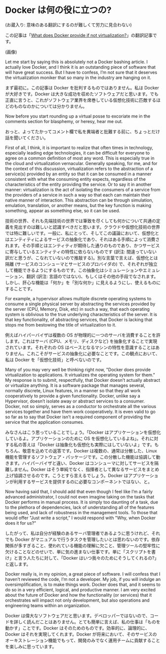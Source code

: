 # Docker は何の役に立つの?

(お蔵入り: 意味のある翻訳にするのが難しくて労力に見合わない)

この記事は「[What does Docker provide if not virtualization?](https://opensource.com/business/14/8/docker-is-not-virtualization)」の翻訳記事です。

(画像)

Let me start by saying this is absolutely not a Docker bashing article. I actually love Docker, and I think it is an outstanding piece of software that will have great success. But I have to confess, I’m not sure that it deserves the virtualization moniker that so many in the industry are hanging on it.

まず最初に。この記事は Docker を批判するものではありません。私は Docker が大好きです。Docker は大きな成功を収めたソフトウェアだと思います。でも正直に言うと、これがソフトウェア業界を席巻している仮想化技術に匹敵するほどのものなのかについては分かりません。

Now before you start rounding up a virtual posse to excoriate me in the comments section for blasphemy, or heresy, hear me out.

おっと、よってたかってコメント欄で私を異端者と批難する前に、ちょっとだけ話を聞いてください。

First of all, I think, it is important to realize that often times in technology, especially leading edge technologies, it can be difficult for everyone to agree on a common definition of most any word. This is especially true in the cloud and virtualization vernacular. Generally speaking, for me, and for the context of this discussion, virtualization refers to the abstraction of a service(s) provided by an entity so that it can be consumed in a manner consistent with what the consuming entity expects, regardless of the characteristics of the entity providing the service. Or to say it in another manner: virtualization is the act of isolating the consumers of a service from the providers of a service in such a way so that each can maintain their native manner of interaction. This abstraction can be through simulation, emulation, translation, or another means, but the key function is making something, appear as something else, so it can be used.

技術の世界、それも先端技術の世界では筆致を尽くしても何かについて共通の定義を見出すのは難しいと認識すべきだと思います。クラウドや仮想化技術の世界では特に難しいです。一般に、私にとって、そしてこの議論において、仮想化とはエンティティによるサービスの抽象化であり、それはある手順によって消費されます。その手順とはエンティティが期待した通りのものであり、かつサービスに寄与しているエンティティの特性に依らないものです (訳注: 間違っていない訳だと思うが、こなれていないので推敲する)。別な言葉で言えば、仮想化とは隔離 (サービスのコンシューマとサービスのプロバイダの) で、それぞれが独立して機能できるようにするものです。この抽象化はシミュレーションやエミュレーション、翻訳 (訳注: 言語のではない)、もしくはその他の手段でなされます。しかし、肝心な機能は「何か」を「別な何か」に見えるようにし、使えるものにすることです。

For example, a hypervisor allows multiple discrete operating systems to consume a single physical server by abstracting the services provided by the server (CPU, Memory, Disk, etc) in such a way, that each operating system is oblivious to the true underlying characteristics of the server. It is that key functionality, of abstracting services, that Docker is lacking that stops me from bestowing the title of virtualization to it.

例えばハイパーバイザは複数の OS が物理的に一つのサーバを消費することを許します。これはサーバ (CPU、メモリ、ディスクなど) を抽象化することで実現されています。それぞれの OS はベースとなるマシンの特性を意識することはありません。これこそがサービスの抽象化に必要なことです。この観点において、私は Docker を「仮想化技術」と呼べないのです。

Many of you may very well be thinking right now, "Docker does provide virtualization to applications. It virtualizes the operating system for them." My response is to submit, respectfully, that Docker doesn’t actually abstract or virtualize anything. It is a software package that manages several, normally discrete, Linux features, in a manner so that they all work cooperatively to provide a given functionality. Docker, unlike say a Hypervisor, doesn’t isolate away or abstract services to a consumer. Docker, not so simply, serves as a conductor to orchestrate all the various services together and have them work cooperatively. It is even valid to go so far as to say that Docker isn’t a required component of providing the service that the application consumes.

みなさんはこう思っていることでしょう。「Docker はアプリケーションを仮想化しているよ。アプリケーションのために OS を仮想化しているよね」。それに対する私の答えは「Docker は抽象化も仮想化も実際にはしていないよ」です。もちろん、敬意を込めての返答です。Docker は複数の、通常は分散した、Linux 機能を管理するソフトウェア・パッケージです。この分散した機能は協調して動きます。ハイパーバイザと違い、Docker はコンシューマに対してサービスを隔離しません。Docker はそう単純でなく、指揮者として異なるサービスをまとめ上げ協調させるのです。こうとすら言えるでしょう。Docker はアプリケーションが利用するサービスを提供するのに必要なコンポーネントではない、と。

Now having said that, I should add that even though I feel like I’m a fairly advanced administrator, I could not even imagine taking on the tasks that Docker performs in manual process. It is simply too daunting of a task, due to the plethora of dependencies, lack of understanding all of the features being used, and lack of robustness in the management tools. To those that would offer "Just write a script," I would respond with "Why, when Docker does it for us?"

したがって、私は自分が経験のあるサーバ管理者であるように思うけれど、それでも Docker がマニュアルで行うタスクを管理したいとは思わないのです。依存関係が多すぎること、使われている機能の理解に欠こと、管理ツールの堅牢性に欠けることなどのせいで、単に気の進まない仕事です。単に「スクリプトを書け」と言う人たちに対して、「Docker はいつ我々のためにそうしてくれるの?」と返します。

Docker really is, in my opinion, a great piece of software. I will confess that I haven’t reviewed the code, I’m not a developer. My job, if you will indulge an oversimplification, is to make things work. Docker does that, and it seems to do so in a very efficient, logical, and productive manner. I am very excited about the future of Docker and how the functionality (or services) that it orchestrates will impact not only development, but also operations and engineering teams within an organization.

Docker は偉大なソフトウェアだと思います。デベロッパーではないので、コードを詳しく読んだことはありません。とても簡単に言えば、私の仕事は「ものを動かす」ことです。Docker はそのためのものです。効率的に、論理的に、Docker はそれを実現してくれます。Docker が将来において、そのサービスのオーキストレーション機能でもって、開発のみでなく運用チームに貢献することを楽しみに思っています。
